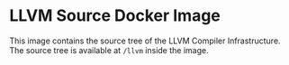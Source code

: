 # LLVM Source Docker Image

This image contains the source tree of the LLVM Compiler Infrastructure. The source tree is available at `/llvm` inside the image.
